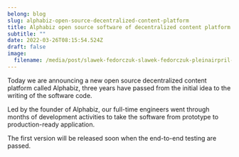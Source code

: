 ```yaml
---
belong: blog
slug: alphabiz-open-source-decentralized-content-platform
title: Alphabiz open source software of decentralized content platform
subtitle: ""
date: 2022-03-26T08:15:54.524Z
draft: false
image:
  filename: /media/post/slawek-fedorczuk-slawek-fedorczuk-pleinairpril-d.jpg
---
```

Today we are announcing a new open source decentralized content platform called Alphabiz, three years have passed from the initial idea to the writing of the software code.

Led by the founder of Alphabiz, our full-time engineers went through months of development activities to take the software from prototype to production-ready application.

The first version will be released soon when the end-to-end testing are passed.
